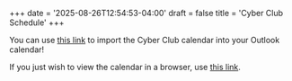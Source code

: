 +++
date = '2025-08-26T12:54:53-04:00'
draft = false
title = 'Cyber Club Schedule'
+++

You can use [this link](https://outlook.office365.com/owa/calendar/1400071390f34970a5f7b5af2c2a29dd@student.citadel.edu/3ef61fc6d3c24c4185413d7467f8e0403795398645995846496/calendar.ics) to import the Cyber Club calendar into your Outlook calendar!

If you just wish to view the calendar in a browser, use [this link](https://outlook.office365.com/owa/calendar/1400071390f34970a5f7b5af2c2a29dd@student.citadel.edu/3ef61fc6d3c24c4185413d7467f8e0403795398645995846496/calendar.html).
